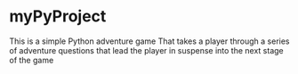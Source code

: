 # myPyProject
This is a simple Python adventure game
That takes a player through a series of adventure questions
that lead the player in suspense into the next stage of the game
